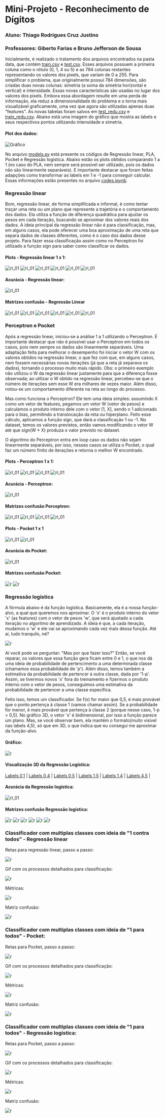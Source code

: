 # **Mini-Projeto** - Reconhecimento de Dígitos
### Aluno: Thiago Rodrigues Cruz Justino
### Professores: Giberto Farias e Bruno Jefferson de Sousa

Inicialmente, é realizado o tratamento dos arquivos encontrados na pasta data, que contém [train.csv](data/train.csv) e [test.csv](data/train.csv). Esses arquivos possuem a primeira coluna como o rótulo (0, 1, 4 ou 5) e as 784 colunas restantes representando os valores dos pixels, que variam de 0 a 255. Para simplificar o problema, que originalmente possui 784 dimensões, são criadas duas novas colunas: simetria (a soma da simetria horizontal e vertical) e intensidade. Essas novas características são usadas no lugar dos valores dos pixels. Embora essa abordagem resulte em uma perda de informação, ela reduz a dimensionalidade do problema e o torna mais visualizável graficamente, uma vez que agora são utilizadas apenas duas "features". As novas tabelas foram salvos em [test_redu.csv](data/teste_redu.csv) e [train_redu.csv](data/train_redu.csv). Abaixo está uma imagem do gráfico que mostra as labels e seus respectivos pontos utilizando intensidade e simetria.
#### Plot dos dados:
![Gráfico](imagens/grafico_int_simetria.png)


No arquivo [models.py](models.py)
 está presente os códigos de Regressão linear, PLA, Pocket e Regressão logistica. Abaixo estão os plots obtidos comparando 1 a 1 (no caso do PLA, nem sempre será possível ser utilizado, pois os dados não são linearmente separáveis). E importante destacar que foram feitas adapções como transformar as labels em 1 e -1 para conseguir calcular. Essas informações estão presentes no arquivo [codes.ipynb](codes.ipynb).

### Regressão linear
Bom, regressão linear, de forma simplificada e informal, é como tentar traçar uma reta ou um plano que represente a trajetória e o comportamento dos dados. Ela utiliza a função de diferença quadrática para ajustar os pesos em cada iteração, buscando se aproximar dos valores reais dos dados. A ideia principal da regressão linear não é para classificação, mas, em alguns casos, ela pode oferecer uma boa aproximação de uma reta que separa dados de classes diferentes, como é o caso dos dados desse projeto. Para fazer essa classificação assim como no Perceptron foi utilizado a função sign para saber como classificar os dados.

#### Plots - Regressão linear 1 x 1:
 ![rl_01](imagens/rl_0_1.png)
 ![rl_01](imagens/rl_0_4.png)
 ![rl_01](imagens/rl_0_5.png)
 ![rl_01](imagens/rl_1_4.png)
 ![rl_01](imagens/rl_1_5.png)
 ![rl_01](imagens/rl_4_5.png)
#### Acurácia - Regressão linear:
![rl_01](imagens/accuracy_table.png) 
#### Matrizes confusão - Regressão Linear
![rl_01](imagens/mc_lr_1_5.png)
![rl_01](imagens/mc_lr_0_1.png)
![rl_01](imagens/mc_lr_0_4.png)
![rl_01](imagens/mc_lr_0_5.png)
![rl_01](imagens/mc_lr_1_4.png)
![rl_01](imagens/mc_lr_4_5.png)

### Perceptron e Pocket

Após a regressão linear, iniciou-se a análise 1 a 1 utilizando o Perceptron. É importante destacar que não é possível usar o Perceptron em todos os casos, pois nem sempre os dados são linearmente separáveis. Uma adaptação feita para melhorar o desempenho foi iniciar o vetor W com os valores obtidos na regressão linear, o que fez com que, em alguns casos, nem fossem necessárias novas iterações (já que a reta já separava os dados), tornando o processo muito mais rápido. Obs: o primeiro exemplo não utilizou o W da regressão linear justamente para que a diferença fosse observada; ao utilizar o W obtido na regressão linear, percebeu-se que o número de iterações sem esse W era milhares de vezes maior. Além disso, notou-se um comportamento diferente na reta ao longo do processo.

Mas como funciona o Perceptron? Ele tem uma ideia simples: assumindo X como um vetor de features, pegamos um vetor W (vetor de pesos) e calculamos o produto interno dele com o vetor [1, X], sendo o 1 adicionado para o bias, permitindo a translocação da reta ou hiperplano. Feito esse cálculo, aplicamos a função sign, que dará a classificação 1 ou -1. No dataset, temos os valores previstos, então vamos modificando o vetor W até que sign(W * X) produza o valor previsto no dataset.

O algoritmo do Perceptron entra em loop caso os dados não sejam linearmente separáveis, por isso, nesses casos se utiliza o Pocket, o qual faz um número finito de iterações e retorna o melhor W encontrado.

#### Plots - Perceptron 1 x 1:
![rl_01](imagens/perc_1_5.png)
![rl_01](imagens/perc_0_1.png)
![rl_01](imagens/perc_0_4.png)
![rl_01](imagens/perc_1_4.png)
#### Acurácia - Perceptron:
![rl_01](imagens/accuracy_table2.png) 
#### Matrizes confusão Perceptron:
![rl_01](imagens/mc_perc_0_1.png)
![rl_01](imagens/mc_perc_0_4.png)
![rl_01](imagens/mc_perc_1_5.png)
![rl_01](imagens/mc_perc_1_4.png)

#### Plots - Pocket 1 x 1
![rl_01](imagens/pocket_plot_0_5.png)
![rl_01](imagens/pocket_plot_4_5.png)

#### Acurácia do Pocket:
![rl_01](imagens/accuracy_table3.png)
#### Matrizes confusão Pocket:
![r](imagens/mc_pocket_0_5.png)
![r](imagens/mc_pocket_4_5.png)

### Regressão logística

  A fórmula abaixo é da função logística. Basicamente, ela é a nossa função-alvo, a qual que queremos nos aproximar. O 's' é o produto interno do vetor 'x' (as features) com o vetor de pesos 'w', que será ajustado a cada iteração no algoritmo de aprendizado. A ideia é que, a cada iteração, mudamos o 'w' e ele vai se aproximando cada vez mais dessa função. Até aí, tudo tranquilo, né?

![r](imagens/func_log.png)

Aí você pode se perguntar: "Mas por que fazer isso?" Então, se você reparar, os valores que essa função gera ficam entre 0 e 1, o que nos dá uma ideia de probabilidade de pertencimento a uma determinada classe (chamamos essa probabilidade de 'p'). Além disso, temos também a estimativa da probabilidade de pertencer à outra classe, dada por '1-p'. Assim, se tivermos novos 'x' fora do treinamento e fizermos o produto interno com o vetor de pesos, conseguimos uma estimativa da probabilidade de pertencer a uma classe específica.

Feito isso, temos um classificador. Se f(x) for maior que 0,5, é mais provável que o ponto pertença à classe 1 (vamos chamar assim). Se a probabilidade for menor, é mais provável que pertença à classe 2 (porque nesse caso, 1-p > 0,5). No gráfico 3D, o vetor 'x' é bidimensional, por isso a função parece um plano. Mas, se você observar bem, ela mantém o formato(muito visível nas labels 4,5), só que em 3D, o que indica que eu consegui me aproximar da função-alvo.
#### Gráfico:

![r](imagens/logistic_regression_plot.png)
#### Visualização 3D da Regressão Logística:

[Labels 0,1](https://thiagorcj.github.io/Projeto_ML/logistic_regression_3d_plot_0_1.html) |
[Labels 0,4](https://thiagorcj.github.io/Projeto_ML/logistic_regression_3d_plot_0_4.html) |
[Labels 0,5](https://thiagorcj.github.io/Projeto_ML/logistic_regression_3d_plot_0_5.html) |
[Labels 1,5](https://thiagorcj.github.io/Projeto_ML/logistic_regression_3d_plot_1_5.html) |
[Labels 1,4](https://thiagorcj.github.io/Projeto_ML/logistic_regression_3d_plot_1_4.html) |
[Labels 4,5](https://thiagorcj.github.io/Projeto_ML/logistic_regression_3d_plot_4_5.html) |

#### Acurácia da Regressão logística:
![rl_01](imagens/accuracy_table4.png) 

#### Matrizes confusão Regressão logística:
![r](imagens/rlo_plot_1_5.png)
![r](imagens/rlo_plot_0_1.png)
![r](imagens/rlo_plot_0_4.png)
![r](imagens/rlo_plot_0_5.png)
![r](imagens/rlo_plot_1_4.png)
![r](imagens/rlo_plot_4_5.png)

### Classificador com multiplas classes com ideia de "1 contra todos" - Regressão linear
Retas para regressão linear, passo a passo:

![r](imagens/all_decision_boundaries1.png)

Gif com os processos detalhados para classificação:

![r](temp_images/decision_boundaries.gif)

Métricas:

![r](imagens/accuracy_all_table.png)

Matriz confusão:

![r](imagens/matriz_all.png)

### Classificador com multiplas classes com ideia de "1 para todos" - Pocket:

Retas para Pocket, passo a passo:

![r](imagens/all_decision_boundaries.png)

Gif com os processos detalhados para classificação:

![r](temp_images2/decision_boundaries2.gif)

Métricas:

![r](imagens/accuracy_all_table2.png)

Matriz confusão:

![r](imagens/matriz_all2.png)

### Classificador com multiplas classes com ideia de "1 para todos" - Regressão logística:

Retas para Pocket, passo a passo:

![r](imagens/all_decision_boundaries2.png)

Gif com os processos detalhados para classificação:

![r](temp_images3/decision_boundaries3.gif)

Métricas:

![r](imagens/accuracy_all_table3.png)

Matriz confusão:

![r](imagens/matriz_all3.png)
